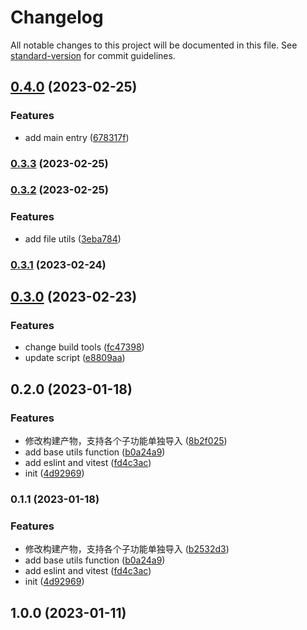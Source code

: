 # Changelog

All notable changes to this project will be documented in this file. See [standard-version](https://github.com/conventional-changelog/standard-version) for commit guidelines.

## [0.4.0](https://github.com/He110te4m/utils/compare/v0.3.3...v0.4.0) (2023-02-25)


### Features

* add main entry ([678317f](https://github.com/He110te4m/utils/commit/678317f2e1c91a636faa8049dbcd73d443a05b27))

### [0.3.3](https://github.com/He110te4m/utils/compare/v0.3.2...v0.3.3) (2023-02-25)

### [0.3.2](https://github.com/He110te4m/utils/compare/v0.3.1...v0.3.2) (2023-02-25)


### Features

* add file utils ([3eba784](https://github.com/He110te4m/utils/commit/3eba784973ff9972e5abfc547d756b0678412c11))

### [0.3.1](https://github.com/He110te4m/utils/compare/v0.3.0...v0.3.1) (2023-02-24)

## [0.3.0](https://github.com/He110te4m/utils/compare/v0.2.0...v0.3.0) (2023-02-23)


### Features

* change build tools ([fc47398](https://github.com/He110te4m/utils/commit/fc47398261433bd2ea28b0312b2e10349d1785a3))
* update script ([e8809aa](https://github.com/He110te4m/utils/commit/e8809aa46b89482aed233a3dbea1cabbb5273597))

## 0.2.0 (2023-01-18)


### Features

* 修改构建产物，支持各个子功能单独导入 ([8b2f025](https://github.com/He110te4m/utils/commit/8b2f02527b6abe633d689f408e32e42be9deffc8))
* add base utils function ([b0a24a9](https://github.com/He110te4m/utils/commit/b0a24a93ce23812647a84aa251b63b0517f03dc4))
* add eslint and vitest ([fd4c3ac](https://github.com/He110te4m/utils/commit/fd4c3ac7e0839a0369679d72f1e9682e2f048969))
* init ([4d92969](https://github.com/He110te4m/utils/commit/4d9296983fc66a217044159114368a0d017c6c03))

### 0.1.1 (2023-01-18)


### Features

* 修改构建产物，支持各个子功能单独导入 ([b2532d3](https://github.com/He110te4m/utils/commit/b2532d319fbb5d19070c01cc5bc48c59d7ea197e))
* add base utils function ([b0a24a9](https://github.com/He110te4m/utils/commit/b0a24a93ce23812647a84aa251b63b0517f03dc4))
* add eslint and vitest ([fd4c3ac](https://github.com/He110te4m/utils/commit/fd4c3ac7e0839a0369679d72f1e9682e2f048969))
* init ([4d92969](https://github.com/He110te4m/utils/commit/4d9296983fc66a217044159114368a0d017c6c03))

## 1.0.0 (2023-01-11)
